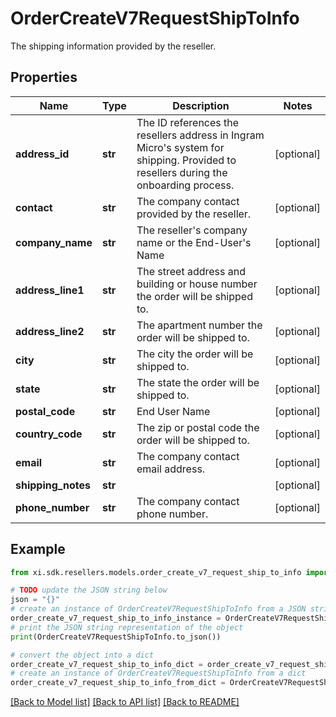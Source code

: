 # OrderCreateV7RequestShipToInfo

The shipping information provided by the reseller.

## Properties

Name | Type | Description | Notes
------------ | ------------- | ------------- | -------------
**address_id** | **str** | The ID references the resellers address in Ingram Micro&#39;s system for shipping. Provided to resellers during the onboarding process. | [optional] 
**contact** | **str** | The company contact provided by the reseller. | [optional] 
**company_name** | **str** | The reseller&#39;s company name or the End-User&#39;s Name | [optional] 
**address_line1** | **str** | The street address and building or house number the order will be shipped to. | [optional] 
**address_line2** | **str** | The apartment number the order will be shipped to. | [optional] 
**city** | **str** | The city the order will be shipped to. | [optional] 
**state** | **str** | The state the order will be shipped to. | [optional] 
**postal_code** | **str** | End User Name | [optional] 
**country_code** | **str** | The zip or postal code the order will be shipped to. | [optional] 
**email** | **str** | The company contact email address. | [optional] 
**shipping_notes** | **str** |  | [optional] 
**phone_number** | **str** | The company contact phone number. | [optional] 

## Example

```python
from xi.sdk.resellers.models.order_create_v7_request_ship_to_info import OrderCreateV7RequestShipToInfo

# TODO update the JSON string below
json = "{}"
# create an instance of OrderCreateV7RequestShipToInfo from a JSON string
order_create_v7_request_ship_to_info_instance = OrderCreateV7RequestShipToInfo.from_json(json)
# print the JSON string representation of the object
print(OrderCreateV7RequestShipToInfo.to_json())

# convert the object into a dict
order_create_v7_request_ship_to_info_dict = order_create_v7_request_ship_to_info_instance.to_dict()
# create an instance of OrderCreateV7RequestShipToInfo from a dict
order_create_v7_request_ship_to_info_from_dict = OrderCreateV7RequestShipToInfo.from_dict(order_create_v7_request_ship_to_info_dict)
```
[[Back to Model list]](../README.md#documentation-for-models) [[Back to API list]](../README.md#documentation-for-api-endpoints) [[Back to README]](../README.md)


